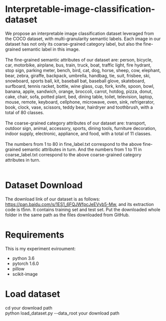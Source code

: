 # Interpretable-image-classification-dataset
We propose an interpretable image classification dataset leveraged from the COCO dataset, with multi-granularity semantic labels. Each image in our dataset has not only its coarse-grained category label, but also the fine-grained semantic label in this image. <br><br>
The fine-grained semantic attributes of our dataset are: person, bicycle, car, motorbike, airplane, bus, train, truck, boat, traffic light, fire hydrant, stop sign, parking meter, bench, bird, cat, dog, horse, sheep, cow, elephant, bear, zebra, giraffe, backpack, umbrella, handbag, tie, suit, frisbee, ski, snowboard, sports ball, kit, baseball bat, baseball glove, skateboard, surfboard, tennis racket, bottle, wine glass, cup, fork, knife, spoon, bowl, banana, apple, sandwich, orange, broccoli, carrot, hotdog, pizza, donut, cake, chair, sofa, potted plant, bed, dining table, toilet, television, laptop, mouse, remote, keyboard, cellphone, microwave, oven, sink, refrigerator, book, clock, vase, scissors, teddy bear, hairdryer and toothbrush, with a total of 80 classes. <br><br>
The coarse-grained category attributes of our dataset are: transport, outdoor sign, animal, accessory, sports, dining tools, furniture decoration, indoor supply, electronic, appliance, and food, with a total of 11 classes. <br><br>
The numbers from 1 to 80 in fine_label.txt correspond to the above fine-grained semantic attributes in turn. And the numbers from 1 to 11 in coarse_label.txt correspond to the above coarse-grained category attributes in turn. <br><br>
 # Dataset Download
 The download link of our dataset is as follows: https://pan.baidu.com/s/1ES1_6FQJWfpcJeEVyb5-Mw, and its extraction code is t5nn. It contains training set and test set. Put the downloaded whole folder in the same path as the files downloaded from GitHub.
 # Requirements
 This is my experiment eviroument:
 * python 3.6
 * pytorch 1.6.0
 * pillow
 * scikit-image
 
 # Load dataset
cd your download path <br>
python load_dataset.py --data_root your download path
 
 
